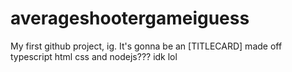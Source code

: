 # averageshootergameiguess
My first github project, ig. It's gonna be an [TITLECARD] made off typescript html css and nodejs??? idk lol
